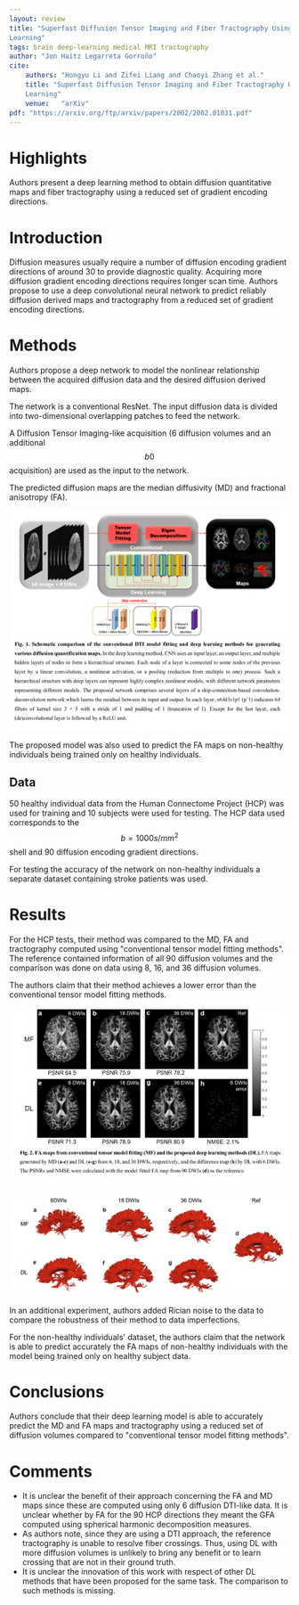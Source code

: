 ```yaml
---
layout: review
title: "Superfast Diffusion Tensor Imaging and Fiber Tractography Using Deep
Learning"
tags: brain deep-learning medical MRI tractography
author: "Jon Haitz Legarreta Gorroño"
cite:
    authors: "Hongyu Li and Zifei Liang and Chaoyi Zhang et al."
    title: "Superfast Diffusion Tensor Imaging and Fiber Tractography Using Deep
    Learning"
    venue:   "arXiv"
pdf: "https://arxiv.org/ftp/arxiv/papers/2002/2002.01031.pdf"
---
```



# Highlights

Authors present a deep learning method to obtain diffusion quantitative maps and
fiber tractography using a reduced set of gradient encoding directions.


# Introduction

Diffusion measures usually require a number of diffusion encoding gradient
directions of around 30 to provide diagnostic quality. Acquiring more diffusion
gradient encoding directions requires longer scan time. Authors propose to use
a deep convolutional neural network to predict reliably diffusion derived maps
and tractography from a reduced set of gradient encoding directions.


# Methods

Authors propose a deep network to model the nonlinear relationship between the
acquired diffusion data and the desired diffusion derived maps.

The network is a conventional ResNet. The input diffusion data is divided into
two-dimensional overlapping patches to feed the network.

A Diffusion Tensor Imaging-like acquisition (6 diffusion volumes and an
additional $$b0$$ acquisition) are used as the input to the network.

The predicted diffusion maps are the median diffusivity (MD) and fractional
anisotropy (FA).

![](/article/images/SuperfastDLDTITractography/Architecture.jpg)

The proposed model was also used to predict the FA maps on non-healthy
individuals being trained only on healthy individuals.

## Data

50 healthy individual data from the Human Connectome Project (HCP) was used for
training and 10 subjects were used for testing. The HCP data used corresponds
to the $$b = 1000 s/mm^2$$ shell and 90 diffusion encoding gradient
directions.

For testing the accuracy of the network on non-healthy individuals a separate
dataset containing stroke patients was used.


# Results

For the HCP tests, their method was compared to the MD, FA and tractography
computed using "conventional tensor model fitting methods". The reference
contained information of all 90 diffusion volumes and the comparison was done on
data using 8, 16, and 36 diffusion volumes.

The authors claim that their method achieves a lower error than the conventional
tensor model fitting methods.

![](/article/images/SuperfastDLDTITractography/Results_FA_map.jpg)

![](/article/images/SuperfastDLDTITractography/Results_tractography.jpg)

In an additional experiment, authors added Rician noise to the data to compare
the robustness of their method to data imperfections.

For the non-healthy individuals' dataset, the authors claim that the network is
able to predict accurately the FA maps of non-healthy individuals with the model
being trained only on healthy subject data.


# Conclusions

Authors conclude that their deep learning model is able to accurately predict
the MD and FA maps and tractography using a reduced set of diffusion volumes
compared to "conventional tensor model fitting methods".


# Comments

- It is unclear the benefit of their approach concerning the FA and MD maps
since these are computed using only 6 diffusion DTI-like data. It is unclear
whether by FA for the 90 HCP directions they meant the GFA computed using
spherical harmonic decomposition measures.
- As authors note, since they are using a DTI approach, the reference
tractography is unable to resolve fiber crossings. Thus, using DL with more
diffusion volumes is unlikely to bring any benefit or to learn crossing
that are not in their ground truth.
- It is unclear the innovation of this work with respect of other DL methods
that have been proposed for the same task. The comparison to such methods is
missing.

